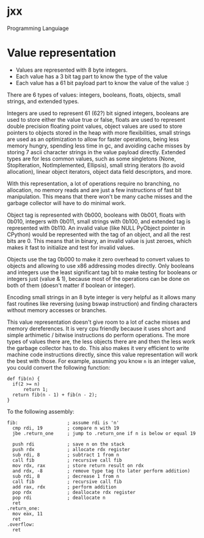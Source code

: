 # jxx
Programming Languiage

# Value representation
- Values are represented with 8 byte integers.
- Each value has a 3 bit tag part to know the type of the value
- Each value has a 61 bit payload part to know the value of the value :)

There are 6 types of values: integers, booleans, floats, objects, small strings, and extended types.

Integers are used to represent 61 (62?) bit signed integers, booleans are used to store either the value true or false, floats are used to represent double precision floating point values, object values are used to store pointers to objects stored in the heap with more flexibilities, small strings are used as an optimization to allow for faster operations, being less memory hungry, spending less time in gc, and avoiding cache misses by storing 7 ascii character strings in the value payload directly. Extended types are for less common values, such as some singletons (None, StopIteration, NotImplemented, Ellipsis), small string iterators (to avoid allocation), linear object iterators, object data field descriptors, and more.

With this representation, a lot of operations require no branching, no allocation, no memory reads and are just a few instructions of fast bit manipulation. This means that there won't be many cache misses and the garbage collector will have to do minimal work. 

Object tag is represented with 0b000, booleans with 0b001, floats with 0b010, integers with 0b011, small strings with 0b100, and extended tag is represented with 0b110. An invalid value (like NULL PyObject pointer in CPython) would be represented with the tag of an object, and all the rest bits are 0. This means that in binary, an invalid value is just zeroes, which makes it fast to initialize and test for invalid values.

Objects use the tag 0b000 to make it zero overhead to convert values to objects and allowing to use x86 addressing modes directly. Only booleans and integers use the least significant tag bit to make testing for booleans or integers just (value & 1), because most of the operations can be done on both of them (doesn't matter if boolean or integer).

Encoding small strings in an 8 byte integer is very helpful as it allows many fast routines like reversing (using bswap instruction) and finding characters without memory accesses or branches.

This value representation doesn't give room to a lot of cache misses and memory dereferences. It is very cpu friendly because it uses short and simple arthimetic / bitwise instructions do perform operations. The more types of values there are, the less objects there are and then the less work the garbage collector has to do. This also makes it very efficient to write machine code instructions directly, since this value representation will work the best with those. For example, assuming you know `n` is an integer value, you could convert the following function:

```
def fib(n) {
  if(2 >= n)
      return 1;
  return fib(n - 1) + fib(n - 2);
}
```
To the following assembly:
``` assembly
fib:                  ; assume rdi is 'n'
  cmp rdi, 19         ; compare n with 19
  jbe .return_one     ; jump to .return_one if n is below or equal 19
  
  push rdi            ; save n on the stack
  push rdx            ; allocate rdx register
  sub rdi, 8          ; subtract 1 from n
  call fib            ; recursive call fib
  mov rdx, rax        ; store return result on rdx
  and rdx, -8         ; remove type tag (to later perform addition)
  sub rdi, 8          ; decrease 1 from n 
  call fib            ; recursive call fib
  add rax, rdx        ; perform addition
  pop rdx             ; deallocate rdx register
  pop rdi             ; deallocate n 
  ret
.return_one:
  mov eax, 11
  ret
.overflow:
  ret
```

